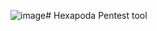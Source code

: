 ![image](https://github.com/al0k1n/Hexapoda/assets/91440074/e4861ade-63fb-473e-8924-8c3057b07ac2)# Hexapoda
Pentest tool
